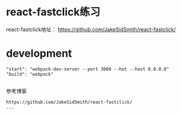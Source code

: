 # react-fastclick练习
react-fastclick地址： https://github.com/JakeSidSmith/react-fastclick/

# development  
```  
"start": "webpack-dev-server --port 3000 --hot --host 0.0.0.0"  
"build": "webpack"
  
```
参考博客
``` 
https://github.com/JakeSidSmith/react-fastclick/
...

```